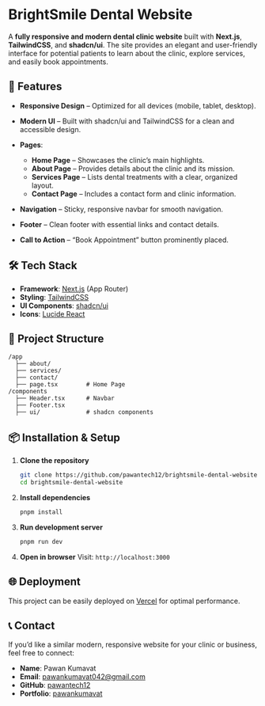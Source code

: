 # BrightSmile Dental Website

A **fully responsive and modern dental clinic website** built with **Next.js**, **TailwindCSS**, and **shadcn/ui**.
The site provides an elegant and user-friendly interface for potential patients to learn about the clinic, explore services, and easily book appointments.

## 🚀 Features

- **Responsive Design** – Optimized for all devices (mobile, tablet, desktop).
- **Modern UI** – Built with shadcn/ui and TailwindCSS for a clean and accessible design.
- **Pages**:

  - **Home Page** – Showcases the clinic’s main highlights.
  - **About Page** – Provides details about the clinic and its mission.
  - **Services Page** – Lists dental treatments with a clear, organized layout.
  - **Contact Page** – Includes a contact form and clinic information.

- **Navigation** – Sticky, responsive navbar for smooth navigation.
- **Footer** – Clean footer with essential links and contact details.
- **Call to Action** – “Book Appointment” button prominently placed.

## 🛠 Tech Stack

- **Framework**: [Next.js](https://nextjs.org/) (App Router)
- **Styling**: [TailwindCSS](https://tailwindcss.com/)
- **UI Components**: [shadcn/ui](https://ui.shadcn.com/)
- **Icons**: [Lucide React](https://lucide.dev/)

## 📂 Project Structure

```
/app
  ├── about/
  ├── services/
  ├── contact/
  ├── page.tsx        # Home Page
/components
  ├── Header.tsx      # Navbar
  ├── Footer.tsx
  ├── ui/             # shadcn components
```

## 📦 Installation & Setup

1. **Clone the repository**

   ```bash
   git clone https://github.com/pawantech12/brightsmile-dental-website.git
   cd brightsmile-dental-website
   ```

2. **Install dependencies**

   ```bash
   pnpm install
   ```

3. **Run development server**

   ```bash
   pnpm run dev
   ```

4. **Open in browser**
   Visit: `http://localhost:3000`

## 🌐 Deployment

This project can be easily deployed on [Vercel](https://vercel.com/) for optimal performance.

## 📞 Contact

If you’d like a similar modern, responsive website for your clinic or business, feel free to connect:

- **Name**: Pawan Kumavat
- **Email**: [pawankumavat042@gmail.com](mailto:pawankumavat042@gmail.com)
- **GitHub**: [pawantech12](https://github.com/pawantech12)
- **Portfolio**: [pawankumavat](https://pawan-kumavat.vercel.app/)
